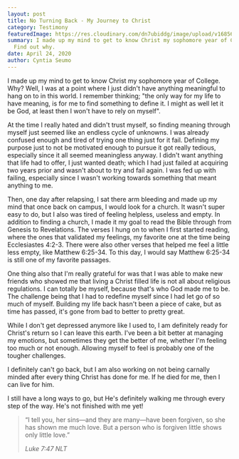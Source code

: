 ```yaml
---
layout: post
title: No Turning Back - My Journey to Christ
category: Testimony
featuredImage: https://res.cloudinary.com/dn7ubiddg/image/upload/v1685671919/blog/pexels-alex-tim-1183986-1024x680.jpg
summary: I made up my mind to get to know Christ my sophomore year of College.
  Find out why.
date: April 24, 2020
author: Cyntia Seumo
---
```


<p>I made up my mind to get to know Christ my sophomore year of College. Why? Well, I was at a point where I just didn't have anything meaningful to hang on to in this world. I remember thinking; "the only way for my life to have meaning, is for me to find something to define it. I might as well let it be God, at least then I won't have to rely on myself".</p>

<p>At the time I really hated and didn't trust myself, so finding meaning through myself just seemed like an endless cycle of unknowns. I was already confused enough and tired of trying one thing just for it fail.  Defining my purpose just to not be motivated enough to pursue it got really tedious, especially since it all seemed meaningless anyway. I didn't want anything that life had to offer, I just wanted death; which I had just failed at acquiring two years prior and wasn't about to try and fail again. I was fed up with failing, especially since I wasn't working towards something that meant anything to me.</p>

<p>Then, one day after relapsing, I sat there arm bleeding and made up my mind that once back on campus, I would look for a church. It wasn't super easy to do, but I also was tired of feeling helpless, useless and empty. In addition to finding a church, I made it my goal to read the Bible through from Genesis to Revelations. The verses I hung on to when I first started reading, where the ones that validated my feelings, my favorite one at the time being  <a>Ecclesiastes 4:2-3</a>. There were also other verses that helped me feel a little less empty, like  <a>Matthew 6:25-34</a>. To this day, I would say <a>Matthew 6:25-34</a> is still one of my favorite passages.</p>

<p>One thing also that I'm really grateful for was that I was able to make new friends who showed me that living a Christ filled life is not all about religious regulations. I can totally be myself, because that's who God made me to be. The challenge being that I had to redefine myself since I had let go of so much of myself. Building my life back hasn't been a piece of cake, but as time has passed, it's gone from bad to better to pretty great.</p>

<p>While I don't get depressed anymore like I used to, I am definitely ready for Christ's return so I can leave this earth. I've been a bit better at managing my emotions, but sometimes they get the better of me, whether I'm feeling too much or not enough. Allowing myself to feel is probably one of the tougher challenges.</p>

<p>I definitely can't go back, but I am also working on not being carnally minded after every thing Christ has done for me. If he died for me, then I can live for him.</p>

<p> I still have a long ways to go, but He's definitely walking me through every step of the way. He's not finished with me yet!</p>

<blockquote>
<p>
“I tell you, her sins—and they are many—have been forgiven, so she has shown me much love. But a person who is forgiven little shows only little love.”
</p>
<cite>Luke 7:47 NLT</cite>
</blockquote>